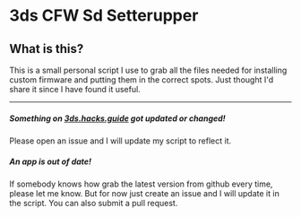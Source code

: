 # 3ds CFW Sd Setterupper
## What is this?
This is a small personal script I use to grab all the files needed for installing custom firmware and putting them in the correct spots. 
Just thought I'd share it since I have found it useful.


--------
##### Something on [3ds.hacks.guide](https://3ds.hacks.guide) got updated or changed!
Please open an issue and I will update my script to reflect it.

##### An app is out of date!
If somebody knows how grab the latest version from github every time, please let me know. But for now just create an issue and I will update it in the script. You can also submit a pull request.
